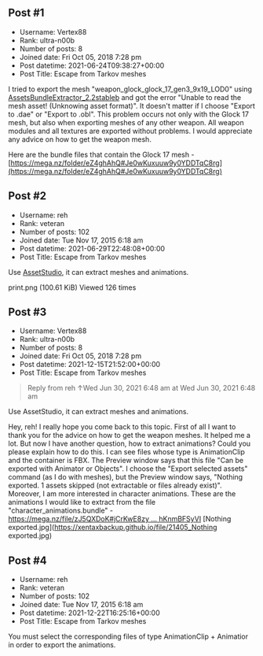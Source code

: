 ## Post #1
- Username: Vertex88
- Rank: ultra-n00b
- Number of posts: 8
- Joined date: Fri Oct 05, 2018 7:28 pm
- Post datetime: 2021-06-24T09:38:27+00:00
- Post Title: Escape from Tarkov meshes

I tried to export the mesh "weapon_glock_glock_17_gen3_9x19_LOD0" using [AssetsBundleExtractor_2.2stableb](https://community.7daystodie.com/topic/1871-unity-assets-bundle-extractor/) and got the error "Unable to read the mesh asset! (Unknowing asset format)". It doesn't matter if I choose "Export to .dae" or "Export to .obl".
This problem occurs not only with the Glock 17 mesh, but also when exporting meshes of any other weapon. All weapon modules and all textures are exported without problems.
I would appreciate any advice on how to get the weapon mesh.

Here are the bundle files that contain the Glock 17 mesh - [https://mega.nz/folder/eZ4ghAhQ#Je0wKuxuuw9y0YDDTqC8rg](https://mega.nz/folder/eZ4ghAhQ#Je0wKuxuuw9y0YDDTqC8rg)
## Post #2
- Username: reh
- Rank: veteran
- Number of posts: 102
- Joined date: Tue Nov 17, 2015 6:18 am
- Post datetime: 2021-06-29T22:48:08+00:00
- Post Title: Escape from Tarkov meshes

Use [AssetStudio](https://github.com/Perfare/AssetStudio/releases), it can extract meshes and animations.



print.png (100.61 KiB) Viewed 126 times
## Post #3
- Username: Vertex88
- Rank: ultra-n00b
- Number of posts: 8
- Joined date: Fri Oct 05, 2018 7:28 pm
- Post datetime: 2021-12-15T21:52:00+00:00
- Post Title: Escape from Tarkov meshes

> Reply from reh ↑Wed Jun 30, 2021 6:48 am at Wed Jun 30, 2021 6:48 am
>
> 
Use AssetStudio, it can extract meshes and animations.

Hey, reh! I really hope you come back to this topic. 
First of all I want to thank you for the advice on how to get the weapon meshes. It helped me a lot. 
But now I have another question, how to extract animations? Could you please explain how to do this.
I can see files whose type is AnimationClip and the container is FBX. The Preview window says that this file "Can be exported with Animator or Objects". I choose the "Export selected assets" command (as I do with meshes), but the Preview window says, "Nothing exported. 1 assets skipped (not extractable or files already exist)".
Moreover, I am more interested in character animations. These are the animations I would like to extract from the file "character_animations.bundle" - [https://mega.nz/file/zJ5QXDoK#jCrKwE8zy ... hKnmBFSyVI](https://mega.nz/file/zJ5QXDoK#jCrKwE8zyzX4ehDkVDTCVOJZQ3DGsQbSphKnmBFSyVI)
[Nothing exported.jpg](https://xentaxbackup.github.io/file/21405_Nothing exported.jpg)
## Post #4
- Username: reh
- Rank: veteran
- Number of posts: 102
- Joined date: Tue Nov 17, 2015 6:18 am
- Post datetime: 2021-12-22T16:25:16+00:00
- Post Title: Escape from Tarkov meshes

You must select the corresponding files of type AnimationClip + Animatior in order to export the animations.
